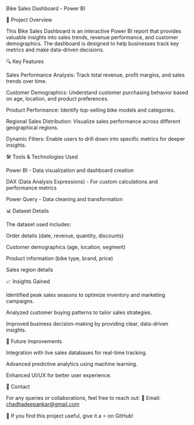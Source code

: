 Bike Sales Dashboard - Power BI

📌 Project Overview

This Bike Sales Dashboard is an interactive Power BI report that provides valuable insights into sales trends, revenue performance, and customer demographics. The dashboard is designed to help businesses track key metrics and make data-driven decisions.

🔍 Key Features

Sales Performance Analysis: Track total revenue, profit margins, and sales trends over time.

Customer Demographics: Understand customer purchasing behavior based on age, location, and product preferences.

Product Performance: Identify top-selling bike models and categories.

Regional Sales Distribution: Visualize sales performance across different geographical regions.

Dynamic Filters: Enable users to drill down into specific metrics for deeper insights.

🛠️ Tools & Technologies Used

Power BI - Data visualization and dashboard creation

DAX (Data Analysis Expressions) - For custom calculations and performance metrics

Power Query - Data cleaning and transformation



📊 Dataset Details

The dataset used includes:

Order details (date, revenue, quantity, discounts)

Customer demographics (age, location, segment)

Product information (bike type, brand, price)

Sales region details


📈 Insights Gained

Identified peak sales seasons to optimize inventory and marketing campaigns.

Analyzed customer buying patterns to tailor sales strategies.

Improved business decision-making by providing clear, data-driven insights.

🚀 Future Improvements

Integration with live sales databases for real-time tracking.

Advanced predictive analytics using machine learning.

Enhanced UI/UX for better user experience.

📩 Contact

For any queries or collaborations, feel free to reach out:
📧 Email: chadhadeepankar@gmail.com

📢 If you find this project useful, give it a ⭐ on GitHub!
